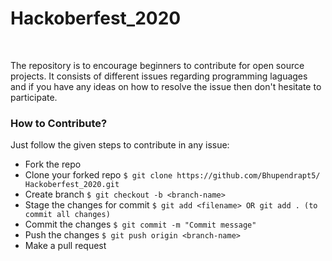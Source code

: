 # Hackoberfest_2020
<br/>

The repository is to encourage beginners to contribute for open source projects. It consists of different issues regarding programming laguages and if you have any ideas on how to resolve the issue then don't hesitate to participate.

### How to Contribute?

Just follow the given steps to contribute in any issue:

- Fork the repo
- Clone your forked repo `$ git clone https://github.com/Bhupendrapt5/
Hackoberfest_2020.git`
- Create branch `$ git checkout -b <branch-name>`
- Stage the changes for commit `$ git add <filename> OR git add . (to commit all changes)`
- Commit the changes `$ git commit -m "Commit message"`
- Push the changes `$ git push origin <branch-name>`
- Make a pull request 